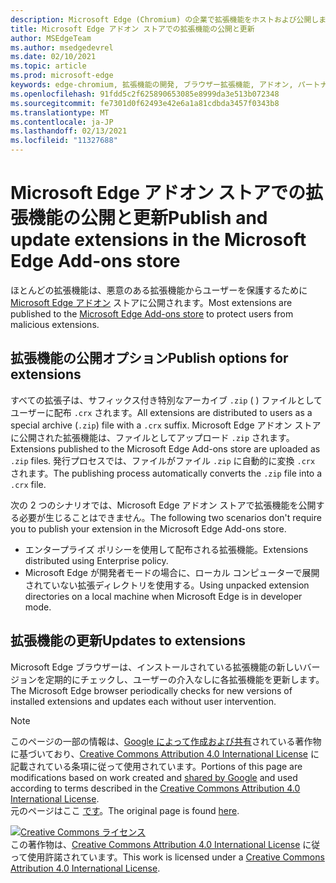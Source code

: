 ```yaml
---
description: Microsoft Edge (Chromium) の企業で拡張機能をホストおよび公開します。
title: Microsoft Edge アドオン ストアでの拡張機能の公開と更新
author: MSEdgeTeam
ms.author: msedgedevrel
ms.date: 02/10/2021
ms.topic: article
ms.prod: microsoft-edge
keywords: edge-chromium, 拡張機能の開発, ブラウザー拡張機能, アドオン, パートナー センター, 開発者
ms.openlocfilehash: 91fdd5c2f625890653085e8999da3e513b072348
ms.sourcegitcommit: fe7301d0f62493e42e6a1a81cdbda3457f0343b8
ms.translationtype: MT
ms.contentlocale: ja-JP
ms.lasthandoff: 02/13/2021
ms.locfileid: "11327688"
---
```

# <span data-ttu-id="b0659-104">Microsoft Edge アドオン ストアでの拡張機能の公開と更新</span><span class="sxs-lookup"><span data-stu-id="b0659-104">Publish and update extensions in the Microsoft Edge Add-ons store</span></span>  

<span data-ttu-id="b0659-105">ほとんどの拡張機能は、悪意のある拡張機能からユーザーを保護するために [Microsoft Edge アドオン][MicrosoftMicrosoftedgeInsiderAddonsEdgeextensions] ストアに公開されます。</span><span class="sxs-lookup"><span data-stu-id="b0659-105">Most extensions are published to the [Microsoft Edge Add-ons store][MicrosoftMicrosoftedgeInsiderAddonsEdgeextensions] to protect users from malicious extensions.</span></span>  

## <span data-ttu-id="b0659-106">拡張機能の公開オプション</span><span class="sxs-lookup"><span data-stu-id="b0659-106">Publish options for extensions</span></span>  

<span data-ttu-id="b0659-107">すべての拡張子は、サフィックス付き特別なアーカイブ `.zip` \( \) ファイルとしてユーザーに配布 `.crx` されます。</span><span class="sxs-lookup"><span data-stu-id="b0659-107">All extensions are distributed to users as a special archive \(`.zip`\) file with a `.crx` suffix.</span></span>  <span data-ttu-id="b0659-108">Microsoft Edge アドオン ストアに公開された拡張機能は、ファイルとしてアップロード `.zip` されます。</span><span class="sxs-lookup"><span data-stu-id="b0659-108">Extensions published to the Microsoft Edge Add-ons store are uploaded as `.zip` files.</span></span>  <span data-ttu-id="b0659-109">発行プロセスでは、ファイルがファイル `.zip` に自動的に変換 `.crx` されます。</span><span class="sxs-lookup"><span data-stu-id="b0659-109">The publishing process automatically converts the `.zip` file into a `.crx` file.</span></span>  

<span data-ttu-id="b0659-110">次の 2 つのシナリオでは、Microsoft Edge アドオン ストアで拡張機能を公開する必要が生じることはできません。</span><span class="sxs-lookup"><span data-stu-id="b0659-110">The following two scenarios don't require you to publish your extension in the Microsoft Edge Add-ons store.</span></span>  

*   <span data-ttu-id="b0659-111">エンタープライズ ポリシーを使用して配布される拡張機能。</span><span class="sxs-lookup"><span data-stu-id="b0659-111">Extensions distributed using Enterprise policy.</span></span>  
*   <span data-ttu-id="b0659-112">Microsoft Edge が開発者モードの場合に、ローカル コンピューターで展開されていない拡張ディレクトリを使用する。</span><span class="sxs-lookup"><span data-stu-id="b0659-112">Using unpacked extension directories on a local machine when Microsoft Edge is in developer mode.</span></span>  

## <span data-ttu-id="b0659-113">拡張機能の更新</span><span class="sxs-lookup"><span data-stu-id="b0659-113">Updates to extensions</span></span>

<span data-ttu-id="b0659-114">Microsoft Edge ブラウザーは、インストールされている拡張機能の新しいバージョンを定期的にチェックし、ユーザーの介入なしに各拡張機能を更新します。</span><span class="sxs-lookup"><span data-stu-id="b0659-114">The Microsoft Edge browser periodically checks for new versions of installed extensions and updates each without user intervention.</span></span>  

<!-- links -->  

[MicrosoftMicrosoftedgeInsiderAddonsEdgeextensions]: https://microsoftedge.microsoft.com/insider-addons/category/EdgeExtensions "拡張機能 - Microsoft Edge Insider アドオン |Microsoft"  

> [!NOTE]
> <span data-ttu-id="b0659-116">このページの一部の情報は、[Google によって作成および共有][GoogleSitePolicies]されている著作物に基づいており、[Creative Commons Attribution 4.0 International License][CCA4IL] に記載されている条項に従って使用されています。</span><span class="sxs-lookup"><span data-stu-id="b0659-116">Portions of this page are modifications based on work created and [shared by Google][GoogleSitePolicies] and used according to terms described in the [Creative Commons Attribution 4.0 International License][CCA4IL].</span></span>  
> <span data-ttu-id="b0659-117">元のページはここ [です](https://developer.chrome.com/extensions/hosting)。</span><span class="sxs-lookup"><span data-stu-id="b0659-117">The original page is found [here](https://developer.chrome.com/extensions/hosting).</span></span>  

[![Creative Commons ライセンス][CCby4Image]][CCA4IL]  
<span data-ttu-id="b0659-119">この著作物は、[Creative Commons Attribution 4.0 International License][CCA4IL] に従って使用許諾されています。</span><span class="sxs-lookup"><span data-stu-id="b0659-119">This work is licensed under a [Creative Commons Attribution 4.0 International License][CCA4IL].</span></span>  

[CCA4IL]: https://creativecommons.org/licenses/by/4.0  
[CCby4Image]: https://i.creativecommons.org/l/by/4.0/88x31.png  
[GoogleSitePolicies]: https://developers.google.com/terms/site-policies  
